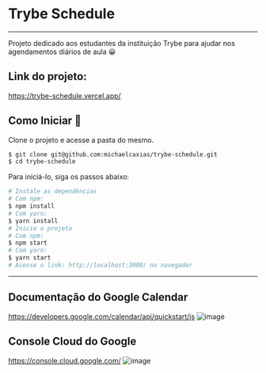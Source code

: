 # Trybe Schedule
---
Projeto dedicado aos estudantes da instituição Trybe para ajudar nos agendamentos diários de aula 😀

## Link do projeto:
https://trybe-schedule.vercel.app/

## Como Iniciar 🌟

Clone o projeto e acesse a pasta do mesmo.

```bash
$ git clone git@github.com:michaelcaxias/trybe-schedule.git
$ cd trybe-schedule
```

Para iniciá-lo, siga os passos abaixo:
```bash
# Instale as dependências
# Com npm:
$ npm install 
# Com yarn:
$ yarn install
# Inicie o projeto
# Com npm:
$ npm start
# Com yarn:
$ yarn start
# Acesse o link: http://localhost:3000/ no navegador
```
---

## Documentação do Google Calendar
https://developers.google.com/calendar/api/quickstart/js
![image](https://user-images.githubusercontent.com/79621661/143962267-cd4fda15-2637-4425-ab4f-93862d66443b.png)
## Console Cloud do Google
https://console.cloud.google.com/
![image](https://user-images.githubusercontent.com/79621661/143962356-650c052a-c86a-429b-a761-bafe388772ad.png)
